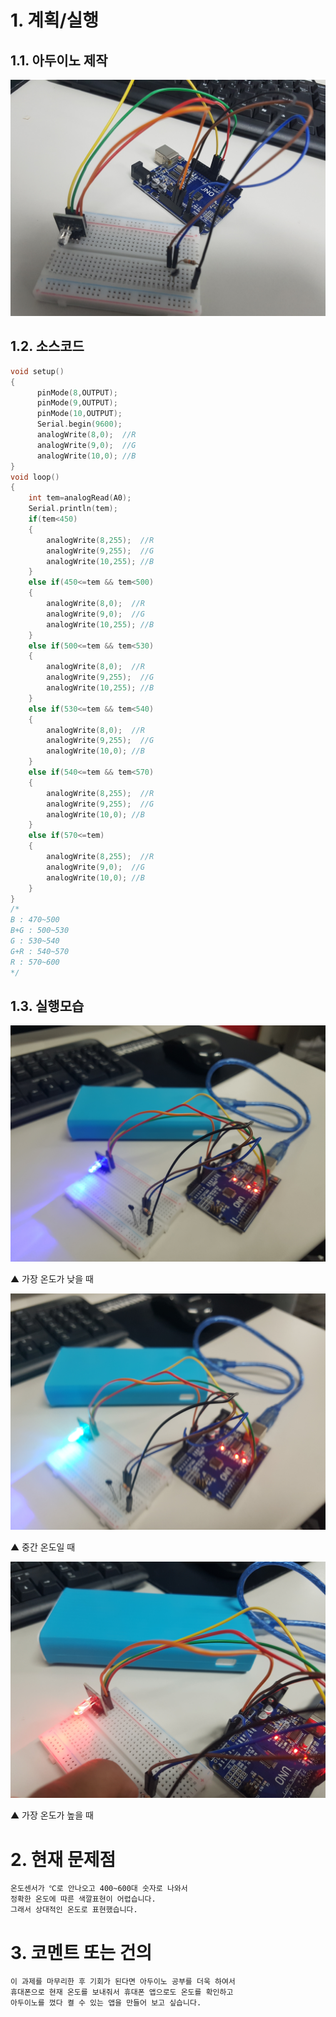 # 1. 계획/실행
## 1.1. 아두이노 제작
![1](/img/8-1.jpg)
## 1.2. 소스코드
```c
void setup()
{
	  pinMode(8,OUTPUT);
	  pinMode(9,OUTPUT);
	  pinMode(10,OUTPUT);
	  Serial.begin(9600);
	  analogWrite(8,0);  //R
	  analogWrite(9,0);  //G
	  analogWrite(10,0); //B
}
void loop()
{
	int tem=analogRead(A0);
	Serial.println(tem);
	if(tem<450)
	{
		analogWrite(8,255);  //R
		analogWrite(9,255);  //G
		analogWrite(10,255); //B
	}
	else if(450<=tem && tem<500)
	{
		analogWrite(8,0);  //R
		analogWrite(9,0);  //G
		analogWrite(10,255); //B
	}
	else if(500<=tem && tem<530)
	{
		analogWrite(8,0);  //R
		analogWrite(9,255);  //G
		analogWrite(10,255); //B
	}
	else if(530<=tem && tem<540)
	{
		analogWrite(8,0);  //R
		analogWrite(9,255);  //G
		analogWrite(10,0); //B
	}
	else if(540<=tem && tem<570)
	{
		analogWrite(8,255);  //R
		analogWrite(9,255);  //G
		analogWrite(10,0); //B
	}
	else if(570<=tem)
	{
		analogWrite(8,255);  //R
		analogWrite(9,0);  //G
		analogWrite(10,0); //B
	}
}
/*
B : 470~500
B+G : 500~530
G : 530~540
G+R : 540~570
R : 570~600
*/
```
## 1.3. 실행모습
![1](/img/8-2.jpg)

▲ 가장 온도가 낮을 때

![1](/img/8-3.jpg)

▲ 중간 온도일 때

![1](/img/8-4.jpg)

▲ 가장 온도가 높을 때

# 2. 현재 문제점
```
온도센서가 ℃로 안나오고 400~600대 숫자로 나와서
정확한 온도에 따른 색깔표현이 어렵습니다.
그래서 상대적인 온도로 표현했습니다.
```
# 3. 코멘트 또는 건의
```
이 과제를 마무리한 후 기회가 된다면 아두이노 공부를 더욱 하여서
휴대폰으로 현재 온도를 보내줘서 휴대폰 앱으로도 온도를 확인하고
아두이노를 껐다 켤 수 있는 앱을 만들어 보고 싶습니다.
```
